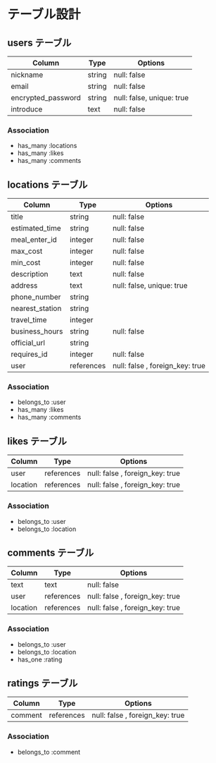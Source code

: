 # テーブル設計

## users テーブル

| Column             | Type   | Options                   |
| ------------------ | ------ | ------------------------- |
| nickname           | string | null: false               |
| email              | string | null: false               |
| encrypted_password | string | null: false, unique: true |
| introduce          | text   | null: false               |

### Association

- has_many :locations
- has_many :likes
- has_many :comments

## locations テーブル

| Column             | Type       | Options                        |
| ------------------ | ---------- | ------------------------------ |
| title              | string     | null: false                    |
| estimated_time     | string     | null: false                    |
| meal_enter_id      | integer    | null: false                    |
| max_cost           | integer    | null: false                    |
| min_cost           | integer    | null: false                    |
| description        | text       | null: false                    |
| address            | text       | null: false, unique: true      |
| phone_number       | string     |                                |
| nearest_station    | string     |                                |
| travel_time        | integer    |                                |
| business_hours     | string     | null: false                    |
| official_url       | string     |                                |
| requires_id        | integer    | null: false                    |
| user               | references | null: false , foreign_key: true|

### Association

- belongs_to :user
- has_many :likes
- has_many :comments


## likes テーブル

| Column             | Type       | Options                        |
| ------------------ | ---------- | ------------------------------ |
| user               | references | null: false , foreign_key: true|
| location           | references | null: false , foreign_key: true|

### Association

- belongs_to :user
- belongs_to :location


## comments テーブル

| Column             | Type       | Options                        |
| ------------------ | ---------- | ------------------------------ |
| text               | text       | null: false                    |
| user               | references | null: false , foreign_key: true|
| location           | references | null: false , foreign_key: true|

### Association

- belongs_to :user
- belongs_to :location
- has_one :rating


## ratings テーブル

| Column             | Type       | Options                        |
| ------------------ | ---------- | ------------------------------ |
| comment            | references | null: false , foreign_key: true|

### Association

- belongs_to :comment